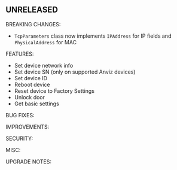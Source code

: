 ## UNRELEASED
BREAKING CHANGES:

* `TcpParameters` class now implements `IPAddress` for IP fields and `PhysicalAddress` for MAC

FEATURES:

* Set device network info
* Set device SN (only on supported Anviz devices)
* Set device ID
* Reboot device
* Reset device to Factory Settings
* Unlock door
* Get basic settings

BUG FIXES:

IMPROVEMENTS:

SECURITY:

MISC:

UPGRADE NOTES:
